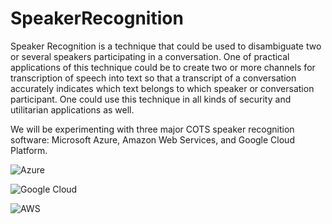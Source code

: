 # SpeakerRecognition
Speaker Recognition is a technique that could be used to disambiguate two
or several speakers participating in a conversation. One of practical
applications of this technique could be to create two or more channels for
transcription of speech into text so that a transcript of a conversation
accurately indicates which text belongs to which speaker or conversation
participant. One could use this technique in all kinds of security and
utilitarian applications as well.

We will be experimenting with three major COTS speaker recognition software:
Microsoft Azure, Amazon Web Services, and Google Cloud Platform.



![Azure](https://cdn-images-1.medium.com/max/1600/1*_HYOZExV1wV2f0OrfZ9YcA.png)

![Google Cloud](https://www.xda-developers.com/files/2016/04/Google-CloudPlatform_VerticalLockup.png)

![AWS](https://cdn-images-1.medium.com/max/1200/1*tFl-8wQUENETYLjX5mYWuA.png)



